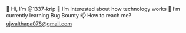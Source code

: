  👋 Hi, I’m @1337-krip
 👀 I’m interested about how technology works
 🌱 I’m currently learning Bug Bounty
 📫 How to reach me? ujwalthapa078@gmail.com

